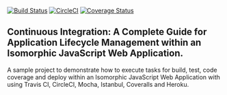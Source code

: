 [![Build Status](https://travis-ci.org/hiiq/nodejs-ci-demo.svg?branch=master)](https://travis-ci.org/hiiq/nodejs-ci-demo)
[![CircleCI](https://circleci.com/gh/hiiq/nodejs-ci-demo.svg?style=svg)](https://circleci.com/gh/hiiq/nodejs-ci-demo)
[![Coverage Status](https://coveralls.io/repos/hiiq/nodejs-ci-demo/badge.svg)](https://coveralls.io/r/hiiq/nodejs-ci-demo)

## Continuous Integration: A Complete Guide for Application Lifecycle Management within an Isomorphic JavaScript Web Application.

A sample project to demonstrate how to execute tasks for build, test, code coverage and deploy within an Isomorphic JavaScript Web Application with using Travis CI, CircleCI, Mocha, Istanbul, Coveralls and Heroku.
